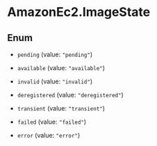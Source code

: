 # AmazonEc2.ImageState

## Enum


* `pending` (value: `"pending"`)

* `available` (value: `"available"`)

* `invalid` (value: `"invalid"`)

* `deregistered` (value: `"deregistered"`)

* `transient` (value: `"transient"`)

* `failed` (value: `"failed"`)

* `error` (value: `"error"`)


